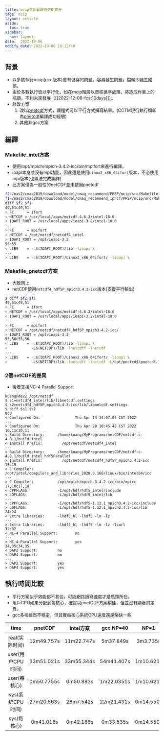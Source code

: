 ```yaml
---
title: mcip重新編譯與效能提升
tags: mcip
layout: article
aside:
  toc: true
sidebar:
  nav: layouts
date:  2022-10-06
modify_date: 2022-10-06 16:12:40
---
```

## 背景
- 以多核執行mcip(gcc版本)會有儲存的問題，容易發生問題。檔頭即發生錯誤。
- 由於多數執行皆以平行化，如在mcip階段以單核循序處理，將造成作業上的瓶頸，不利未來發展（[[2022-12-06-fcst10days]]）。
- 修改方案
  1. 改以[pnetcdf][PnetCDF]方式，讓程式可以平行方式撰寫結果。(CCTM現行執行檔即為[pnetcdf][PnetCDF]編譯成功經驗)
  1. 其他非gcc方案

## 編譯
### Makefile_intel方案
- 使用/opt/mpich/mpich-3.4.2-icc/bin/mpifort來進行編譯。
- ioapi本身並沒有mpi功能，因此還是使用`Linux2_x86_64ifort`版本，不必使用mpi版本(也無法完成編譯)
- 此方案僅為一般性的netCDF並未啟用pnetcdf

```bash
f2=/nas2/cmaq2019/download/model/cmaq_recommend/PREP/mcip/src/Makefile
f1=/nas2/cmaq2019/download/model/cmaq_recommend_ipncf/PREP/mcip/src/Makefile
diff $f2 $f1
49,51c49,51
< FC      = ifort
< NETCDF = /usr/local/apps/netcdf-4.6.3/intel-18.0
< IOAPI_ROOT = /usr/local/apps/ioapi-3.2/intel-18.0
---
> FC      = mpifort
> NETCDF = /opt/netcdf/netcdf4_intel
> IOAPI_ROOT = /opt/ioapi-3.2
55c55
< LIBS    = -L$(IOAPI_ROOT)/lib -lioapi \
---
> LIBS    = -L$(IOAPI_ROOT)/Linux2_x86_64ifort/ -lioapi \
```

### Makefile_pnetcdf方案
- 大致同上
- netCDF使用`netcdf4_hdf5P_mpich3.4.2-icc`版本(支援平行輸出)

```bash
$ diff $f2 $f1
49,51c49,51
< FC      = ifort
< NETCDF = /usr/local/apps/netcdf-4.6.3/intel-18.0
< IOAPI_ROOT = /usr/local/apps/ioapi-3.2/intel-18.0
---
> FC      = mpifort
> NETCDF = /opt/netcdf/netcdf4_hdf5P_mpich3.4.2-icc/
> IOAPI_ROOT = /opt/ioapi-3.2
55,56c55,56
< LIBS    = -L$(IOAPI_ROOT)/lib -lioapi \
<           -L$(NETCDF)/lib -lnetcdff -lnetcdf
---
> LIBS    = -L$(IOAPI_ROOT)/Linux2_x86_64ifort/ -lioapi \
>           -L$(NETCDF)/lib -lnetcdff -lnetcdf -L/opt/pnetcdf/pnetcdf-1.12.3_intel_mpich-icc/lib -lpnetcdf
```

### 2個netCDF的差異
- 後者支援NC-4 Parallel Support

```
kuang@dev2 /opt/netcdf
$ s1=netcdf4_intel/lib/libnetcdf.settings
$ s2=netcdf4_hdf5P_mpich3.4.2-icc/lib/libnetcdf.settings
$ diff $s1 $s2
8c8
< Configured On:                Thu Apr 14 14:07:03 CST 2022
---
> Configured On:                Thu Apr 28 10:45:48 CST 2022
10,11c10,11
< Build Directory:      /home/kuang/MyPrograms/netCDF/netcdf-c-4.8.1/build_intel
< Install Prefix:         /opt/netcdf/netcdf4_intel
---
> Build Directory:      /home/kuang/MyPrograms/netCDF/netcdf-c-4.8.1/build_intel_hdf5Parallel
> Install Prefix:         /opt/netcdf/netcdf4_hdf5P_mpich3.4.2-icc
15c15
< C Compiler:           /opt/intel/compilers_and_libraries_2020.0.166/linux/bin/intel64/icc
---
> C Compiler:           /opt/mpich/mpich-3.4.2-icc/bin/mpicc
17,18c17,18
< CPPFLAGS:             -I/opt/hdf/hdf5_intel/include
< LDFLAGS:              -L/opt/hdf/hdf5_intel/lib
---
> CPPFLAGS:             -I/opt/hdf/hdf5-1.12.1_mpich3.4.2-icc/include
> LDFLAGS:              -L/opt/hdf/hdf5-1.12.1_mpich3.4.2-icc/lib
24c24
< Extra libraries:      -lhdf5_hl -lhdf5 -lm -lz
---
> Extra libraries:      -lhdf5_hl -lhdf5 -lm -lz -lcurl
32c32
< NC-4 Parallel Support:        no
---
> NC-4 Parallel Support:        yes
34,35c34,35
< DAP2 Support:         no
< DAP4 Support:         no
---
> DAP2 Support:         yes
> DAP4 Support:         yes
```

## 執行時間比較
- 平行方案似乎效能都不甚佳，可能網路讀寫速度才是瓶頸所在。
- 用戶CPU如果分配到每核心，確實以pnetCDF方案稍佳，但並沒有顯著的差異。
- gcc多核雖然不穩定，但其實每核心系統CPU速度還是略快一些

time |pnetCDF|intel方案|gcc NP=40|NP=1
:-:|:-:|:-:|:-:|:-:
real(实际时间)|12m49.757s|11m22.747s|5m37.849s|3m3.735s|3m3.735s
user(用户CPU时间)|33m51.021s|33m55.344s|54m41.407s|1m10.621s|1m10.621s
user(每核心)|0m50.7755s|0m50.883s|1m22.0351s|1m10.621s|1m10.621s
sys(系统CPU时间) |27m20.663s|28m7.542s|22m21.431s|0m14.550s|0m14.550s
sys(每核心) |0m41.016s|0m42.188s|0m33.535s|0m14.550s|0m14.550s

[PnetCDF]: <https://sinotec2.github.io/Focus-on-Air-Quality/utilities/netCDF/lib_comp/#pnetcdf> "Focus-on-Air-Quality->Utilities->NetCDF Relatives->程式庫之編譯NC相關程式庫之編譯->pnetcdf"